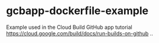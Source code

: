 # gcbapp-dockerfile-example
Example used in the Cloud Build GitHub app tutorial
https://cloud.google.com/build/docs/run-builds-on-github
..


#
